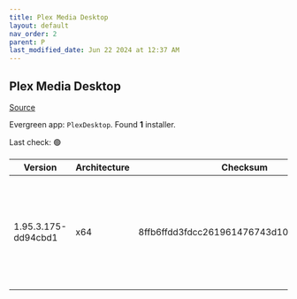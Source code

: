 ```yaml
---
title: Plex Media Desktop
layout: default
nav_order: 2
parent: P
last_modified_date: Jun 22 2024 at 12:37 AM
---
```


## Plex Media Desktop

[Source](https://www.plex.tv/media-server-downloads/)

Evergreen app: `PlexDesktop`. Found **1** installer.

Last check: 🟢

| Version             | Architecture | Checksum                                 | URI                                                                                                                                                                                                              |
| ------------------- | ------------ | ---------------------------------------- | ---------------------------------------------------------------------------------------------------------------------------------------------------------------------------------------------------------------- |
| 1.95.3.175-dd94cbd1 | x64          | 8ffb6ffdd3fdcc261961476743d10698949577e2 | [https://downloads.plex.tv/plex-desktop/1.95.3.175-dd94cbd1/windows/Plex-1.95.3.175-dd94cbd1-x86_64.exe](https://downloads.plex.tv/plex-desktop/1.95.3.175-dd94cbd1/windows/Plex-1.95.3.175-dd94cbd1-x86_64.exe) |
